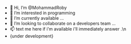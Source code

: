 - 👋 Hi, I’m @MohammadRoby
- 👀 I’m interested in programming
- 🌱 I’m currently available ...
- 💞️ I’m looking to collaborate on a developers team ...
- 📫 text me here if i'm available i'll immediately answer .\n
- {under development}
<!---
MohammadRob/MohammadRob is a ✨ special ✨ repository because its `README.md` (this file) appears on your GitHub profile.
You can click the Preview link to take a look at your changes.
--->
